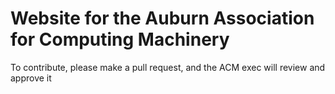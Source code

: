 # Website for the Auburn Association for Computing Machinery
To contribute, please make a pull request, and the ACM exec will review and approve it
